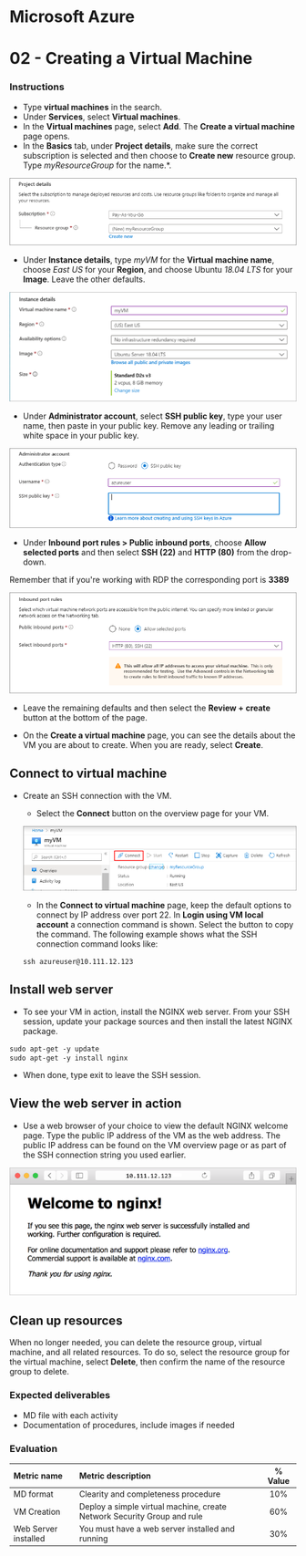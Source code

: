 # Microsoft Azure
# 02 - Creating a Virtual Machine

### Instructions
- Type **virtual machines** in the search.
- Under **Services**, select **Virtual machines**.
- In the **Virtual machines** page, select **Add**. The **Create a virtual machine** page opens.
- In the **Basics** tab, under **Project details**, make sure the correct subscription is selected and then choose to **Create new** resource group. Type *myResourceGroup* for the name.*.

![Project Details](images/project-details.png)

- Under **Instance details**, type *myVM* for the **Virtual machine name**, choose *East US* for your **Region**, and choose Ubuntu *18.04 LTS* for your **Image**. Leave the other defaults.

![Instance Details](images/instance-details.png)

- Under **Administrator account**, select **SSH public key**, type your user name, then paste in your public key. Remove any leading or trailing white space in your public key.

![Administrator Account](images/administrator-account.png)

- Under **Inbound port rules > Public inbound ports**, choose **Allow selected ports** and then select **SSH (22)** and **HTTP (80)** from the drop-down.

Remember that if you're working with RDP the corresponding port is **3389**

![Inbound port rules](images/inbound-port-rules.png)

- Leave the remaining defaults and then select the **Review + create** button at the bottom of the page.

- On the **Create a virtual machine** page, you can see the details about the VM you are about to create. When you are ready, select **Create**.

## Connect to virtual machine
- Create an SSH connection with the VM.
    - Select the **Connect** button on the overview page for your VM.
    
    ![Portal](images/portal-quick-start-9.png)

    - In the **Connect to virtual machine** page, keep the default options to connect by IP address over port 22. In **Login using VM local account** a connection command is shown. Select the button to copy the command. The following example shows what the SSH connection command looks like:

    ```
    ssh azureuser@10.111.12.123
    ```
## Install web server

- To see your VM in action, install the NGINX web server. From your SSH session, update your package sources and then install the latest NGINX package.
    
```
sudo apt-get -y update
sudo apt-get -y install nginx
```
- When done, type exit to leave the SSH session.

## View the web server in action

- Use a web browser of your choice to view the default NGINX welcome page. Type the public IP address of the VM as the web address. The public IP address can be found on the VM overview page or as part of the SSH connection string you used earlier.

![Nginx](images/nginx.png)

## Clean up resources

When no longer needed, you can delete the resource group, virtual machine, and all related resources. To do so, select the resource group for the virtual machine, select **Delete**, then confirm the name of the resource group to delete.

### Expected deliverables
- MD file with each activity
- Documentation of procedures, include images if needed

### Evaluation

| Metric name        | Metric description                                | % Value |
|:------------------ |:--------------------------------------------------|:--:|
| MD format  | Clearity and completeness procedure | 10% |
| VM Creation | Deploy a simple virtual machine, create Network Security Group and rule | 60% |
|Web Server installed | You must have a web server installed and running | 30%|
